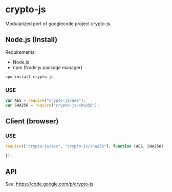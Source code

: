 # crypto-js

Modularized port of googlecode project crypto-js.

## Node.js (Install)

Requirements:
* Node.js
* npm (Node.js package manager)

```bash
npm install crypto-js
```

### USE

```javascript
var AES = require("crypto-js/aes");
var SHA256 = require("crypto-js/sha256");
```

## Client (browser)

### USE

```javascript
require(["crypto-js/aes", "crypto-js/sha256"], function (AES, SHA256) {

});
```

## API

See: https://code.google.com/p/crypto-js